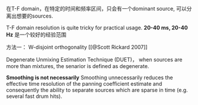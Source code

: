 在T-F domain，在特定的时间和频率区间，只会有一个dominant source, 可以分离出想要的sources.

T-F domain resolution is quite tricky for practical usage. **20-40 ms, 20-40 Hz** 是一个较好的经验范围

方法一： W-disjoint orthogonality 
[[@Scott Rickard  2007]]


Degenerate Unmixing Estimation Technique (DUET)，
when sources are more than mixtures, the senarior is defined as degenerate.

**Smoothing is not necessarily**
Smoothing unnecessarily reduces the effective time resolution of the panning coefficient estimate and consequently the ability to separate sources which are sparse in time (e.g. several fast drum hits).  